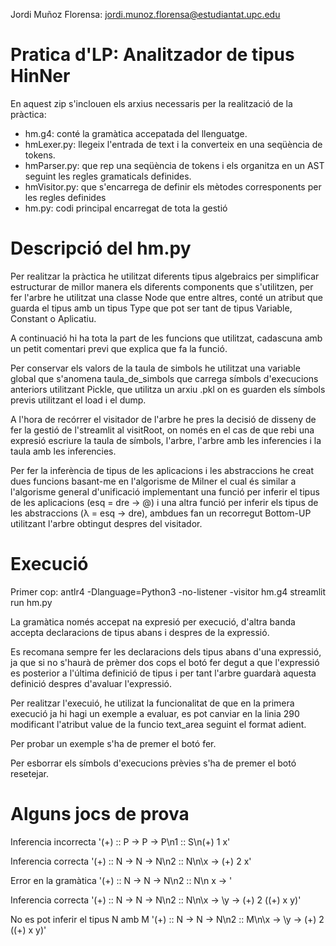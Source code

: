 Jordi Muñoz Florensa: jordi.munoz.florensa@estudiantat.upc.edu

# Pratica d'LP: Analitzador de tipus HinNer

En aquest zip s'inclouen els arxius necessaris per la realització de la 
pràctica:
- hm.g4: conté la gramàtica accepatada del llenguatge.
- hmLexer.py: llegeix l'entrada de text i la converteix en una seqüència de tokens.
- hmParser.py: que rep una seqüència de tokens i els organitza en un AST seguint les regles gramaticals definides.
- hmVisitor.py: que s'encarrega de definir els mètodes corresponents per les regles definides
- hm.py: codi principal encarregat de tota la gestió

# Descripció del hm.py

Per realitzar la pràctica he utilitzat diferents tipus algebraics per
simplificar estructurar de millor manera els diferents components que 
s'utilitzen, per fer l'arbre he utilitzat una classe Node que entre altres,
conté un atribut que guarda el tipus amb un tipus Type que pot ser tant de
tipus Variable, Constant o Aplicatiu.

A continuació hi ha tota la part de les funcions que utilitzat, cadascuna
amb un petit comentari previ que explica que fa la funció.

Per conservar els valors de la taula de simbols he utilitzat una variable 
global que s'anomena taula_de_simbols que carrega símbols d'execucions 
anteriors utilitzant Pickle, que utilitza un arxiu .pkl on es guarden els 
símbols previs utilitzant el load i el dump.

A l'hora de recórrer el visitador de l'arbre he pres la decisió de disseny
de fer la gestió de l'streamlit al visitRoot, on només en el cas de que rebi
una expresió escriure la taula de símbols, l'arbre, l'arbre amb les inferencies
i la taula amb les inferencies.

Per fer la inferència de tipus de les aplicacions i les abstraccions he creat
dues funcions basant-me en l'algorisme de Milner el cual és similar a l'algorisme
general d'unificació implementant una funció per inferir el tipus de les
aplicacions (esq = dre -> @) i una altra funció per inferir els tipus de les
abstraccions (λ = esq -> dre), ambdues fan un recorregut Bottom-UP utilitzant
l'arbre obtingut despres del visitador.

# Execució

Primer cop: antlr4 -Dlanguage=Python3 -no-listener -visitor hm.g4
streamlit run hm.py

La gramàtica només accepat na expresió per execució, d'altra banda accepta
declaracions de tipus abans i despres de la expressió.

Es recomana sempre fer les declaracions dels tipus abans d'una expressió, ja
que si no s'haurà de prèmer dos cops el botó fer degut a que l'expressió es
posterior a l'última definició de tipus i per tant l'arbre guardarà aquesta
definició despres d'avaluar l'expressió.

Per realitzar l'execuió, he utilizat la funcionalitat de que en la primera 
execució ja hi hagi un exemple a evaluar, es pot canviar en la linia 290
modificant l'atribut value de la funcio text_area seguint el format adient.

Per probar un exemple s'ha de premer el botó fer.

Per esborrar els símbols d'execucions prèvies s'ha de premer el botó resetejar.

# Alguns jocs de prova

Inferencia incorrecta
'(+) :: P -> P -> P\n1 :: S\n(+) 1 x'

Inferencia correcta
'(+) :: N -> N -> N\n2 :: N\n\\x -> (+) 2 x'

Error en la gramàtica
'(+) :: N -> N -> N\n2 :: N\n x -> '

Inferencia correcta
'(+) :: N -> N -> N\n2 :: N\n\\x -> \\y -> (+) 2 ((+) x y)'

No es pot inferir el tipus N amb M
'(+) :: N -> N -> N\n2 :: M\n\\x -> \\y -> (+) 2 ((+) x y)'
